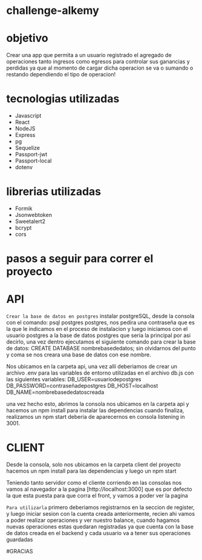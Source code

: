 # challenge-alkemy

# objetivo
Crear una app que permita a un usuario registrado el agregado de operaciones tanto ingresos como egresos para controlar sus ganancias y perdidas ya que al momento de cargar dicha operacion se va o sumando o restando dependiendo el tipo de operacion!

# tecnologias utilizadas
- Javascript
- React
- NodeJS
- Express
- pg
- Sequelize
- Passport-jwt
- Passport-local
- dotenv

# librerias utilizadas 
- Formik
- Jsonwebtoken
- Sweetalert2
- bcrypt
- cors

# pasos a seguir para correr el proyecto

# API
`Crear la base de datos en postgres` instalar postgreSQL, desde la consola con el comando: 
psql postgres postgres, nos pedira una contraseña que es la que le indicamos en el proceso de instalacion y luego iniciamos 
con el usuario postgres a la base de datos postgres que seria la principal por asi decirlo, 
una vez dentro ejecutamos el siguiente comando para crear la base de datos: CREATE DATABASE nombrebasededatos; 
sin olvidarnos del punto y coma se nos creara una base de datos con ese nombre.

Nos ubicamos en la carpeta api, una vez allí deberiamos de crear un archivo .env para las variables de entorno utilizadas en el archivo db.js con las siguientes variables:
DB_USER=usuariodepostgres
DB_PASSWORD=contraseñadepostgres
DB_HOST=localhost
DB_NAME=nombrebasededatoscreada

una vez hecho esto, abrimos la consola nos ubicamos en la carpeta api y hacemos un npm install para instalar las dependencias cuando finaliza, realizamos un npm start deberia de aparecernos en consola listening in 3001.

# CLIENT
Desde la consola, solo nos ubicamos en la carpeta client del proyecto hacemos un npm install para las dependencias y luego un npm start

Teniendo tanto servidor como el cliente corriendo en las consolas nos vamos al navegador a la pagina [http://localhost:3000] que es por defecto la que esta puesta para que corra el front, y vamos a poder ver la pagina

`Para utilizarla` primero deberiamos registrarnos en la seccion de register, y luego iniciar sesion con la cuenta creada anteriormente, recien ahi vamos a poder realizar operaciones y ver nuestro balance, cuando hagamos nuevas operaciones estas quedaran registradas ya que cuenta con la base de datos creada en el backend y cada usuario va a tener sus operaciones guardadas 

#GRACIAS
